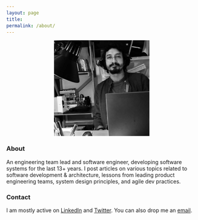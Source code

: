 ```yaml
---
layout: page
title:
permalink: /about/
---
```


<img src="/images/about.jpg" style="display:block;margin-left:auto;margin-right:auto;width:50%">

### About
An engineering team lead and software engineer, developing software systems for the last 13+ years. I post articles on various topics related to software development & architecture, lessons from leading product engineering teams, system design principles, and agile dev practices.

### Contact
I am mostly active on [LinkedIn](https://www.linkedin.com/in/marksinnathamby/) and [Twitter](https://twitter.com/markfaction). You can also drop me an [email](mailto:markfaction@hotmail.com).